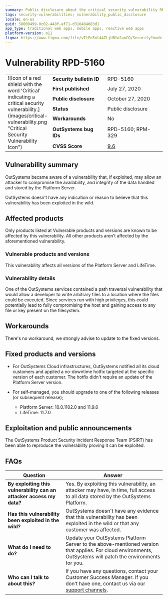 ```yaml
---
summary: Public disclosure about the critical security vulnerability RPD-5160
tags: security-vulnerabilities; vulnerability_public_disclosure
locale: en-us
guid: 58000499-0c02-448f-af71-d310484083d1
app_type: traditional web apps, mobile apps, reactive web apps
platform-version: o11
figma: https://www.figma.com/file/vTtFn5nl44ZLjUBYo2anCO/Security?node-id=916:439
---
```



# Vulnerability RPD-5160


<table markdown="1">
<tr>
    <td style="width: 20%; vertical-align: middle" rowspan="7">![Icon of a red shield with the word 'Critical' indicating a critical security vulnerability.](images/critical-vulnerability.png "Critical Security Vulnerability Icon")</td>
    <td><b>Security bulletin ID</b></td>
    <td>RPD-5160</td>
</tr>
<tr>
    <td><b>First published</b></td>
    <td>July 27, 2020</td>
</tr>
<tr>
    <td><b>Public disclosure</b></td>
    <td>October 27, 2020</td>
</tr>
<tr>
    <td><b>Status</b></td>
    <td>Public disclosure</td>
</tr>
<tr>
    <td><b>Workarounds</b></td>
    <td>No</td>
</tr>
<tr>
    <td><b>OutSystems bug IDs</b></td>
    <td>RPD-5160; RPM-329</td>
</tr>
<tr>
    <td><b>CVSS Score</b></td>
    <td><a href="https://www.first.org/cvss/calculator/3.1#CVSS:3.1/AV:N/AC:L/PR:L/UI:N/S:C/C:N/I:H/A:H">9.6</a></td>
</tr>
</table>


## Vulnerability summary

OutSystems became aware of a vulnerability that, if exploited, may allow an attacker to compromise the availability, and integrity of the data handled and stored by the Platform Server.

OutSystems doesn't have any indication or reason to believe that this vulnerability has been exploited in the wild.

## Affected products

Only products listed at Vulnerable products and versions are known to be affected by this vulnerability. All other products aren’t affected by the aforementioned vulnerability.

### Vulnerable products and versions

This vulnerability affects all versions of the Platform Server and LifeTime.


### Vulnerability details

One of the OutSystems services contained a path traversal vulnerability that would allow a developer to write arbitrary files to a location where the files could be executed. Since services run with high privileges, this could potentially lead to fully compromising the host and gaining access to any file or key present on the filesystem.

## Workarounds

There's no workaround, we strongly advise to update to the fixed versions.

## Fixed products and versions

* For OutSystems Cloud infrastructures, OutSystems notified all its cloud customers and applied a no-downtime hotfix targeted at the specific version of each customer. The hotfix didn't require an update of the Platform Server version.

* For self-managed, you should upgrade to one of the following releases (or subsequent release);

    * Platform Server: 10.0.1102.0 and 11.9.0
    * LifeTime: 11.7.0

## Exploitation and public announcements

The OutSystems Product Security Incident Response Team (PSIRT) has been able to reproduce the vulnerability proving it can be exploited.

## FAQs

| Question | Answer |
|---|---|
| **By exploiting this vulnerability can an attacker access my data?**         | Yes. By exploiting this vulnerability, an attacker may have, in time, full access to all data stored by the OutSystems Platform.
| **Has this vulnerability been exploited in the wild?**                   | OutSystems doesn't have any evidence that this vulnerability has been exploited in the wild or that any customer was affected.                          |
| **What do I need to do?**                                                | Update your OutSystems Platform Server to the above-mentioned version that applies. For cloud environments, OutSystems will patch the environments for you.            |
| **Who can I talk to about this?**                                        | If you have any questions, contact your Customer Success Manager. If you don’t have one, contact us via our [support channels](https://www.outsystems.com/legal/success/contact-outsystems-technical-support/). |
